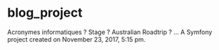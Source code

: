 blog_project
============
Acronymes informatiques ?
Stage ?
Australian Roadtrip ?
...
A Symfony project created on November 23, 2017, 5:15 pm.
